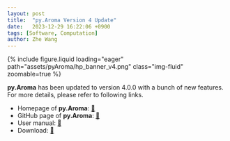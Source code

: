 ```yaml
---
layout: post
title:  "py.Aroma Version 4 Update"
date:   2023-12-29 16:22:06 +0900
tags: [Software, Computation]
author: Zhe Wang
---
```


<div class="col-sm mt-3 mt-md-0">
    {% include figure.liquid loading="eager" path="assets/pyAroma/hp_banner_v4.png" class="img-fluid" zoomable=true %}
</div>

**py.Aroma** has been updated to version 4.0.0 with a bunch of new features.
For more details, please refer to following links.

- Homepage of **py.Aroma**: [🍶](https://wongzit.github.io/program/pyaroma/)
- GitHub page of **py.Aroma**: [🍾](https://github.com/wongzit/pyAroma)
- User manual: [🍷](https://wongzit.github.io/program/pyaroma/manual_v4.pdf)
- Download: [🍺](https://wongzit.github.io/program/pyaroma/download/)
